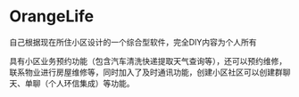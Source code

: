 # OrangeLife
自己根据现在所住小区设计的一个综合型软件，完全DIY内容为个人所有

具有小区业务预约功能（包含汽车清洗快递提取天气查询等），还可以预约维修，联系物业进行房屋维修等，同时加入了及时通讯功能，创建小区社区可以创建群聊天、单聊（个人环信集成）等功能。
